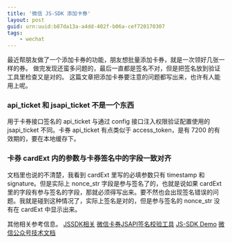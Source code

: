 ```yaml
---
title: '微信 JS-SDK 添加卡券'
layout: post
guid: urn:uuid:b87da13a-a4dd-402f-b06a-cef720170307
tags:
    - wechat
---
```


最近帮朋友做了一个添加卡券的功能，朋友想批量添加卡券，就是一次领好几张一样的券。
做完发现还蛮多问题的，最后一直都是签名不对，但是把签名放到验证工具里检查又是对的。
这篇文章把添加卡券要注意的问题都写出来，也许有人能用上呢。

### api_ticket 和 jsapi_ticket 不是一个东西
用于卡券接口签名的 api_ticket 与通过 config 接口注入权限验证配置使用的 jsapi_ticket 不同。卡券 api_ticket 有点类似于 access_token，是有 7200 的有效期的，要在本地缓存下。

### 卡券 cardExt 内的参数与卡券签名中的字段一致对齐
文档里也说的不清楚，我看到 cardExt 里写的必填参数只有 timestamp 和 signature。但是实际上 nonce_str 字段是参与签名了的，也就是说如果 cardExt 里的字段有参与签名的字段，那就必须得写出来。要不然也会出现签名错误的问题。我就是碰到这种情况了，实际上签名是对的，但是参与签名的 nonce_str 没有在 cardExt 中显示出来。


其他相关参考信息。
[JSSDK相关](https://kf.qq.com/faq/120911VrYVrA151016U7jMvy.html)
[微信卡券JSAPI签名校验工具](https://mp.weixin.qq.com/debug/cgi-bin/sandbox?t=cardsign)
[JS-SDK Demo](http://203.195.235.76/jssdk/#menu-card)
[微信公众号技术文档](https://mp.weixin.qq.com/wiki)
